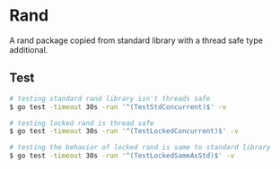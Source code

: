 # Rand

A rand package copied from standard library with a thread safe type additional.

## Test

``` bash
# testing standard rand library isn't threads safe
$ go test -timeout 30s -run '^(TestStdConcurrent)$' -v

# testing locked rand is thread safe
$ go test -timeout 30s -run '^(TestLockedConcurrent)$' -v

# testing the behavior of locked rand is same to standard library
$ go test -timeout 30s -run '^(TestLockedSameAsStd)$' -v
```
